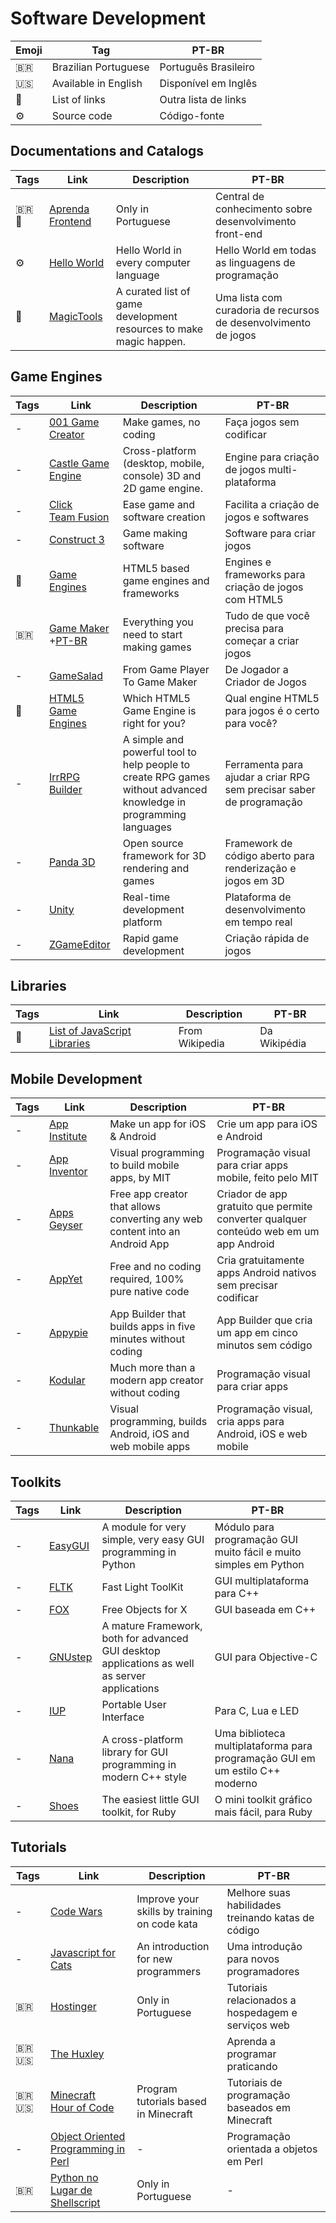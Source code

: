 # Software Development

| Emoji | Tag                  | PT-BR                |
| ----- | -------------------- | -------------------- |
| 🇧🇷  | Brazilian Portuguese | Português Brasileiro |
| 🇺🇸  | Available in English | Disponível em Inglês |
| 📑    | List of links        | Outra lista de links |
| ⚙️    | Source code          | Código-fonte         |

## Documentations and Catalogs

| Tags   | Link                                                          | Description                                                        | PT-BR                                                           |
| ------ | ------------------------------------------------------------- | ------------------------------------------------------------------ | --------------------------------------------------------------- |
| 🇧🇷📑 | [Aprenda Frontend](https://github.com/kvnol/aprenda-frontend) | Only in Portuguese                                                 | Central de conhecimento sobre desenvolvimento front-end         |
| ⚙️     | [Hello World](https://github.com/leachim6/hello-world)        | Hello World in every computer language                             | Hello World em todas as linguagens de programação               |
| 📑     | [MagicTools](https://github.com/ellisonleao/magictools)       | A curated list of game development resources to make magic happen. | Uma lista com curadoria de recursos de desenvolvimento de jogos |

## Game Engines

| Tags | Link                                                                     | Description                                                                                                       | PT-BR                                                                |
| ---- | ------------------------------------------------------------------------ | ----------------------------------------------------------------------------------------------------------------- | -------------------------------------------------------------------- |
| -    | [001 Game Creator](https://001gamecreator.com/)                          | Make games, no coding                                                                                             | Faça jogos sem codificar                                             |
| -    | [Castle Game Engine](https://castle-engine.io)                           | Cross-platform (desktop, mobile, console) 3D and 2D game engine.                                                  | Engine para criação de jogos multi-plataforma                        |
| -    | [Click Team Fusion](https://www.clickteam.com/)                          | Ease game and software creation                                                                                   | Facilita a criação de jogos e softwares                              |
| -    | [Construct 3](https://www.construct.net/en)                              | Game making software                                                                                              | Software para criar jogos                                            |
| 📑   | [Game Engines](https://github.com/bebraw/jswiki/wiki/Game-Engines)       | HTML5 based game engines and frameworks                                                                           | Engines e frameworks para criação de jogos com HTML5                 |
| 🇧🇷 | [Game Maker](https://gamemaker.io/) +[PT-BR](https://gamemaker.io/pt-BR) | Everything you need to start making games                                                                         | Tudo de que você precisa para começar a criar jogos                  |
| -    | [GameSalad](https://gamesalad.com/)                                      | From Game Player To Game Maker                                                                                    | De Jogador a Criador de Jogos                                        |
| 📑   | [HTML5 Game Engines](http://html5gameengine.com/)                        | Which HTML5 Game Engine is right for you?                                                                         | Qual engine HTML5 para jogos é o certo para você?                    |
| -    | [IrrRPG Builder](https://irrrpgbuilder.sourceforge.net)                  | A simple and powerful tool to help people to create RPG games without advanced knowledge in programming languages | Ferramenta para ajudar a criar RPG sem precisar saber de programação |
| -    | [Panda 3D](https://www.panda3d.org/)                                     | Open source framework for 3D rendering and games                                                                  | Framework de código aberto para renderização e jogos em 3D           |
| -    | [Unity](https://unity.com/)                                              | Real-time development platform                                                                                    | Plataforma de desenvolvimento em tempo real                          |
| -    | [ZGameEditor](http://www.zgameeditor.org/)                               | Rapid game development                                                                                            | Criação rápida de jogos                                              |

## Libraries

| Tags | Link                                                                                       | Description    | PT-BR        |
| ---- | ------------------------------------------------------------------------------------------ | -------------- | ------------ |
| 📑   | [List of JavaScript Libraries](https://en.wikipedia.org/wiki/List_of_JavaScript_libraries) | From Wikipedia | Da Wikipédia |

## Mobile Development

| Tags | Link                                                    | Description                                                                 | PT-BR                                                                                 |
| ---- | ------------------------------------------------------- | --------------------------------------------------------------------------- | ------------------------------------------------------------------------------------- |
| -    | [App Institute](https://appinstitute.com)               | Make un app for iOS & Android                                               | Crie um app para iOS e Android                                                        |
| -    | [App Inventor](http://www.appinventor.mit.edu)          | Visual programming to build mobile apps, by MIT                             | Programação visual para criar apps mobile, feito pelo MIT                             |
| -    | [Apps Geyser](https://appsgeyser.com/appmaker/)         | Free app creator that allows converting any web content into an Android App | Criador de app gratuito que permite converter qualquer conteúdo web em um app Android |
| -    | [AppYet](http://appyet.com)                             | Free and no coding required, 100% pure native code                          | Cria gratuitamente apps Android nativos sem precisar codificar                        |
| -    | [Appypie](https://www.appypie.com/app-builder/appmaker) | App Builder that builds apps in five minutes without coding                 | App Builder que cria um app em cinco minutos sem código                               |
| -    | [Kodular](https://www.kodular.io)                       | Much more than a modern app creator without coding                          | Programação visual para criar apps                                                    |
| -    | [Thunkable](https://thunkable.com/#/)                   | Visual programming, builds Android, iOS and web mobile apps                 | Programação visual, cria apps para Android, iOS e web mobile                          |

## Toolkits

| Tags | Link                                                  | Description                                                                                   | PT-BR                                                                        |
| ---- | ----------------------------------------------------- | --------------------------------------------------------------------------------------------- | ---------------------------------------------------------------------------- |
| -    | [EasyGUI](https://easygui.sourceforge.net/index.html) | A module for very simple, very easy GUI programming in Python                                 | Módulo para programação GUI muito fácil e muito simples em Python            |
| -    | [FLTK](https://www.fltk.org/index.php)                | Fast Light ToolKit                                                                            | GUI multiplataforma para C++                                                 |
| -    | [FOX](http://fox-toolkit.org)                         | Free Objects for X                                                                            | GUI baseada em C++                                                           |
| -    | [GNUstep](https://gnustep.github.io)                  | A mature Framework, both for advanced GUI desktop applications as well as server applications | GUI para Objective-C                                                         |
| -    | [IUP](http://webserver2.tecgraf.puc-rio.br/iup/)      | Portable User Interface                                                                       | Para C, Lua e LED                                                            |
| -    | [Nana](http://nanapro.org/en-us/)                     | A cross-platform library for GUI programming in modern C++ style                              | Uma biblioteca multiplataforma para programação GUI em um estilo C++ moderno |
| -    | [Shoes](http://shoesrb.com)                           | The easiest little GUI toolkit, for Ruby                                                      | O mini toolkit gráfico mais fácil, para Ruby                                 |

## Tutorials

| Tags     | Link                                                                                        | Description                                  | PT-BR                                              |
| -------- | ------------------------------------------------------------------------------------------- | -------------------------------------------- | -------------------------------------------------- |
| -        | [Code Wars](https://www.codewars.com)                                                       | Improve your skills by training on code kata | Melhore suas habilidades treinando katas de código |
| -        | [Javascript for Cats](http://jsforcats.com/)                                                | An introduction for new programmers          | Uma introdução para novos programadores            |
| 🇧🇷     | [Hostinger](https://www.hostinger.com.br/tutoriais)                                         | Only in Portuguese                           | Tutoriais relacionados a hospedagem e serviços web |
| 🇧🇷🇺🇸 | [The Huxley](https://thehuxley.com)                                                         |                                              | Aprenda a programar praticando                     |
| 🇧🇷🇺🇸 | [Minecraft Hour of Code](https://code.org/minecraft)                                        | Program tutorials based in Minecraft         | Tutoriais de programação baseados em Minecraft     |
| -        | [Object Oriented Programming in Perl](https://www.tutorialspoint.com/perl/perl_oo_perl.htm) | -                                            | Programação orientada a objetos em Perl            |
| 🇧🇷     | [Python no Lugar de Shellscript](https://wiki.python.org.br/PythonNoLugarDeShellScript)     | Only in Portuguese                           | -                                                  |
